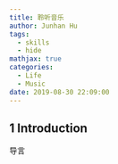 ```yaml
---
title: 聆听音乐
author: Junhan Hu
tags:
  - skills
  - hide
mathjax: true
categories:
  - Life
  - Music
date: 2019-08-30 22:09:00
---
```


## 1 Introduction

导言 